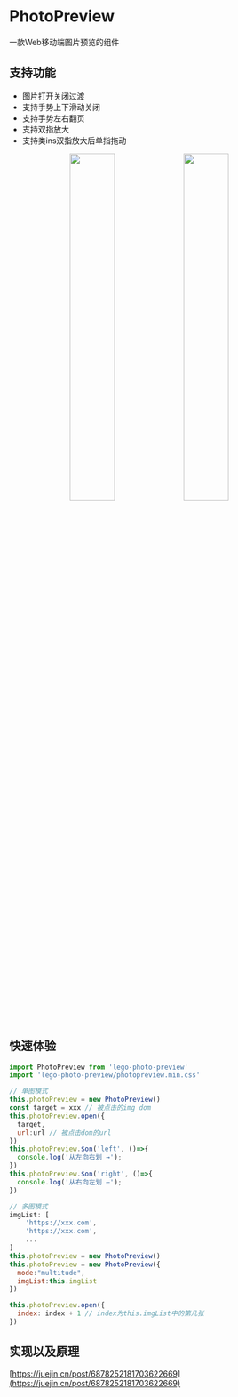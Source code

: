 # PhotoPreview

一款Web移动端图片预览的组件

## 支持功能
* 图片打开关闭过渡
* 支持手势上下滑动关闭
* 支持手势左右翻页
* 支持双指放大
* 支持类ins双指放大后单指拖动

<div align="center">
<img src="https://media.giphy.com/media/hpfu3kwqmpLhsvnUT1/giphy.gif" width='40%'>
<img src="https://media.giphy.com/media/bCrldriJ5zXmxhjODx/giphy.gif" width='40%'>
</div>


## 快速体验
```js
import PhotoPreview from 'lego-photo-preview'
import 'lego-photo-preview/photopreview.min.css'

// 单图模式
this.photoPreview = new PhotoPreview()
const target = xxx // 被点击的img dom
this.photoPreview.open({
  target,
  url:url // 被点击dom的url
})
this.photoPreview.$on('left', ()=>{
  console.log('从左向右划 →');
})
this.photoPreview.$on('right', ()=>{
  console.log('从右向左划 ←');
})

// 多图模式
imgList: [
    'https://xxx.com',
    'https://xxx.com',
    ...
]
this.photoPreview = new PhotoPreview()
this.photoPreview = new PhotoPreview({
  mode:"multitude",
  imgList:this.imgList 
})

this.photoPreview.open({
  index: index + 1 // index为this.imgList中的第几张
})

```

## 实现以及原理

[https://juejin.cn/post/6878252181703622669](https://juejin.cn/post/6878252181703622669)
